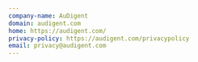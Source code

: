 ```yaml
---
company-name: AuDigent
domain: audigent.com
home: https://audigent.com/
privacy-policy: https://audigent.com/privacypolicy
email: privacy@audigent.com
---
```





